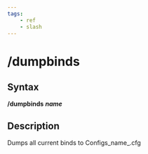 ```yaml
---
tags:
    - ref
    - slash
---
```

# /dumpbinds

## Syntax

**/dumpbinds** _**name**_

## Description

Dumps all current binds to Configs\_name\_.cfg
